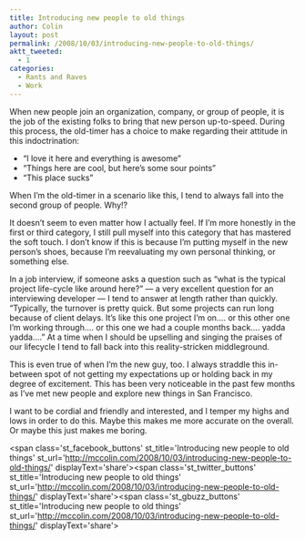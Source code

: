 ```yaml
---
title: Introducing new people to old things
author: Colin
layout: post
permalink: /2008/10/03/introducing-new-people-to-old-things/
aktt_tweeted:
  - 1
categories:
  - Rants and Raves
  - Work
---
```

When new people join an organization, company, or group of people, it is the job of the existing folks to bring that new person up-to-speed. During this process, the old-timer has a choice to make regarding their attitude in this indoctrination:

*   &#8220;I love it here and everything is awesome&#8221;
*   &#8220;Things here are cool, but here&#8217;s some sour points&#8221;
*   &#8220;This place sucks&#8221;

When I&#8217;m the old-timer in a scenario like this, I tend to always fall into the second group of people. Why!?

It doesn&#8217;t seem to even matter how I actually feel. If I&#8217;m more honestly in the first or third category, I still pull myself into this category that has mastered the soft touch. I don&#8217;t know if this is because I&#8217;m putting myself in the new person&#8217;s shoes, because I&#8217;m reevaluating my own personal thinking, or something else.

In a job interview, if someone asks a question such as &#8220;what is the typical project life-cycle like around here?&#8221; &#8212; a very excellent question for an interviewing developer &#8212; I tend to answer at length rather than quickly. &#8220;Typically, the turnover is pretty quick. But some projects can run long because of client delays. It&#8217;s like this one project I&#8217;m on&#8230;. or this other one I&#8217;m working through&#8230;. or this one we had a couple months back&#8230;. yadda yadda&#8230;.&#8221; At a time when I should be upselling and singing the praises of our lifecycle I tend to fall back into this reality-stricken middleground.

This is even true of when I&#8217;m the new guy, too. I always straddle this in-between spot of not getting my expectations up or holding back in my degree of excitement. This has been very noticeable in the past few months as I&#8217;ve met new people and explore new things in San Francisco.

I want to be cordial and friendly and interested, and I temper my highs and lows in order to do this. Maybe this makes me more accurate on the overall. Or maybe this just makes me boring.

<span class='st\_facebook\_buttons' st\_title='Introducing new people to old things' st\_url='http://mccolin.com/2008/10/03/introducing-new-people-to-old-things/' displayText='share'></span><span class='st\_twitter\_buttons' st\_title='Introducing new people to old things' st\_url='http://mccolin.com/2008/10/03/introducing-new-people-to-old-things/' displayText='share'></span><span class='st\_gbuzz\_buttons' st\_title='Introducing new people to old things' st\_url='http://mccolin.com/2008/10/03/introducing-new-people-to-old-things/' displayText='share'></span>